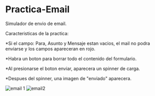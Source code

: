 # Practica-Email

Simulador de envio de email.

Caracteristicas de la practica:

*Si el campo: Para, Asunto y Mensaje estan vacios, el mail no podra enviarse y los campos apareceran en rojo.

*Habra un boton para borrar todo el contenido del formulario.

*Al presionarse el boton enviar, aparecera un spinner de carga.

*Despues del spinner, una imagen de "enviado" aparecera.

![email 1](https://user-images.githubusercontent.com/44184015/52907340-9b2b5d80-3225-11e9-8275-f07870ff31bf.png)
![email2](https://user-images.githubusercontent.com/44184015/52907341-9b2b5d80-3225-11e9-92ca-aac6b41fc507.png)
